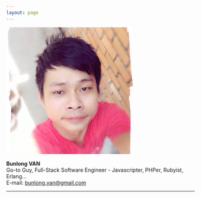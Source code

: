 ```yaml
---
layout: page
---
```


<div class="team-wrapper">
  <div class="team-thumb">
    <img src="/images/about.jpg" class="team-photo" alt="Bunlong VAN" />
  </div>
  <div class="team-content">
    <p>
      <strong>Bunlong VAN</strong><br/>
      Go-to Guy, Full-Stack Software Engineer - Javascripter, PHPer, Rubyist, Erlang...<br/>
      E-mail: <a href="mailto:bunlong.van@gmail.com">bunlong.van@gmail.com</a>
    </p>
  </div>
</div>
<hr />
